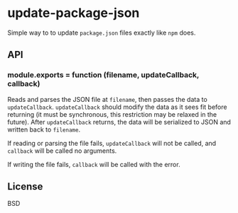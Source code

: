 # update-package-json

Simple way to to update `package.json` files exactly like `npm` does.

## API

### module.exports = function (filename, updateCallback, callback)

Reads and parses the JSON file at `filename`, then passes the data to
`updateCallback`. `updateCallback` should modify the data as it sees fit before
returning (it must be synchronous, this restriction may be relaxed in the
future). After `updateCallback` returns, the data will be serialized to JSON and
written back to `filename`.

If reading or parsing the file fails, `updateCallback` will not be called, and
`callback` will be called no arguments.

If writing the file fails, `callback` will be called with the error.

## License

BSD
